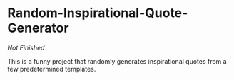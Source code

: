 # Random-Inspirational-Quote-Generator

*Not Finished*

This is a funny project that randomly generates inspirational quotes from a few predetermined templates.
